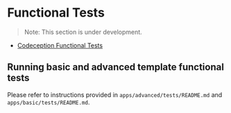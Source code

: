 Functional Tests
================

> Note: This section is under development.

- [Codeception Functional Tests](http://codeception.com/docs/04-FunctionalTests)

Running basic and advanced template functional tests
----------------------------------------------------

Please refer to instructions provided in `apps/advanced/tests/README.md` and `apps/basic/tests/README.md`.
